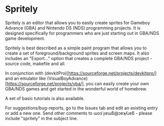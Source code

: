 # Spritely

Spritely is an editor that allows you to easily create sprites for Gameboy
Advance (GBA) and Nintendo DS (NDS) programming projects. It is designed
specifically for programmers who are just starting out in GBA/NDS game
development.

Spritely is best described as a simple paint program that allows you to create
a set of foreground/background sprites and screen maps. It also includes an
"Export..." option that creates a complete GBA/NDS project - source code,
makefile and all.

In conjunction with (devkitPro)[https://sourceforge.net/projects/devkitpro/] and
an emulator like (VisualBoyAdvance)[https://sourceforge.net/projects/vba/], you
can easily create your own GBA/NDS games and get started in the wonderful world
of homebrew.

A set of basic tutorials is also available.

For suggestions/bug-reports, go to the Issues tab and edit an existing entry or
add a new one. Send other comments to ɯoɔ˙ןıɐɯƃ@ɔɐʞʎɹɐƃ - please include
"spritely" in the subject line.
